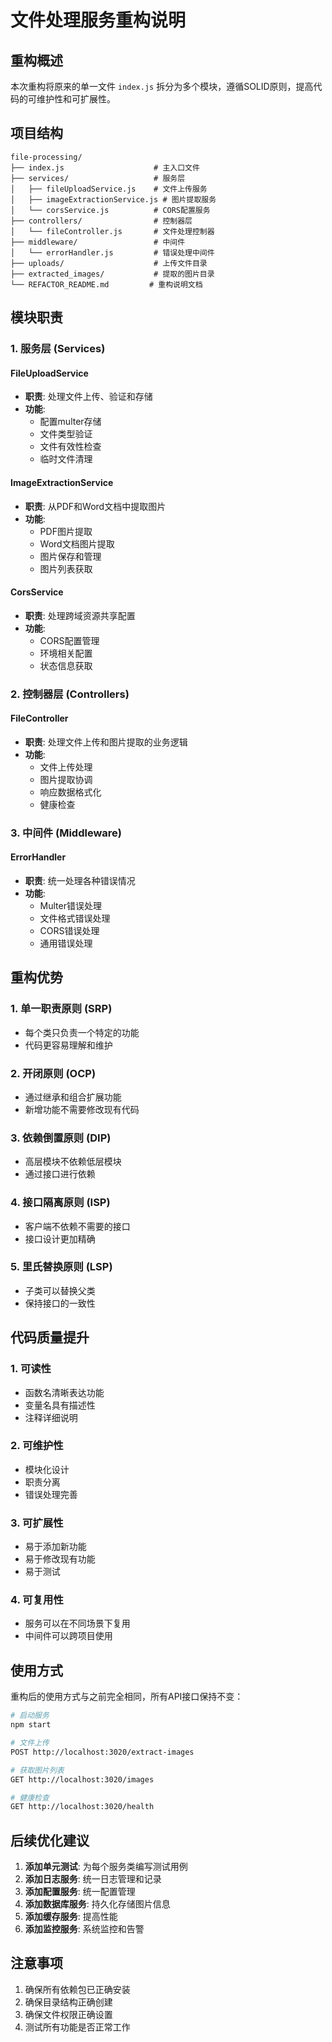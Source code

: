 # 文件处理服务重构说明

## 重构概述

本次重构将原来的单一文件 `index.js` 拆分为多个模块，遵循SOLID原则，提高代码的可维护性和可扩展性。

## 项目结构

```
file-processing/
├── index.js                    # 主入口文件
├── services/                   # 服务层
│   ├── fileUploadService.js    # 文件上传服务
│   ├── imageExtractionService.js # 图片提取服务
│   └── corsService.js          # CORS配置服务
├── controllers/                # 控制器层
│   └── fileController.js       # 文件处理控制器
├── middleware/                 # 中间件
│   └── errorHandler.js         # 错误处理中间件
├── uploads/                    # 上传文件目录
├── extracted_images/           # 提取的图片目录
└── REFACTOR_README.md         # 重构说明文档
```

## 模块职责

### 1. 服务层 (Services)

#### FileUploadService
- **职责**: 处理文件上传、验证和存储
- **功能**:
  - 配置multer存储
  - 文件类型验证
  - 文件有效性检查
  - 临时文件清理

#### ImageExtractionService
- **职责**: 从PDF和Word文档中提取图片
- **功能**:
  - PDF图片提取
  - Word文档图片提取
  - 图片保存和管理
  - 图片列表获取

#### CorsService
- **职责**: 处理跨域资源共享配置
- **功能**:
  - CORS配置管理
  - 环境相关配置
  - 状态信息获取

### 2. 控制器层 (Controllers)

#### FileController
- **职责**: 处理文件上传和图片提取的业务逻辑
- **功能**:
  - 文件上传处理
  - 图片提取协调
  - 响应数据格式化
  - 健康检查

### 3. 中间件 (Middleware)

#### ErrorHandler
- **职责**: 统一处理各种错误情况
- **功能**:
  - Multer错误处理
  - 文件格式错误处理
  - CORS错误处理
  - 通用错误处理

## 重构优势

### 1. 单一职责原则 (SRP)
- 每个类只负责一个特定的功能
- 代码更容易理解和维护

### 2. 开闭原则 (OCP)
- 通过继承和组合扩展功能
- 新增功能不需要修改现有代码

### 3. 依赖倒置原则 (DIP)
- 高层模块不依赖低层模块
- 通过接口进行依赖

### 4. 接口隔离原则 (ISP)
- 客户端不依赖不需要的接口
- 接口设计更加精确

### 5. 里氏替换原则 (LSP)
- 子类可以替换父类
- 保持接口的一致性

## 代码质量提升

### 1. 可读性
- 函数名清晰表达功能
- 变量名具有描述性
- 注释详细说明

### 2. 可维护性
- 模块化设计
- 职责分离
- 错误处理完善

### 3. 可扩展性
- 易于添加新功能
- 易于修改现有功能
- 易于测试

### 4. 可复用性
- 服务可以在不同场景下复用
- 中间件可以跨项目使用

## 使用方式

重构后的使用方式与之前完全相同，所有API接口保持不变：

```bash
# 启动服务
npm start

# 文件上传
POST http://localhost:3020/extract-images

# 获取图片列表
GET http://localhost:3020/images

# 健康检查
GET http://localhost:3020/health
```

## 后续优化建议

1. **添加单元测试**: 为每个服务类编写测试用例
2. **添加日志服务**: 统一日志管理和记录
3. **添加配置服务**: 统一配置管理
4. **添加数据库服务**: 持久化存储图片信息
5. **添加缓存服务**: 提高性能
6. **添加监控服务**: 系统监控和告警

## 注意事项

1. 确保所有依赖包已正确安装
2. 确保目录结构正确创建
3. 确保文件权限正确设置
4. 测试所有功能是否正常工作 